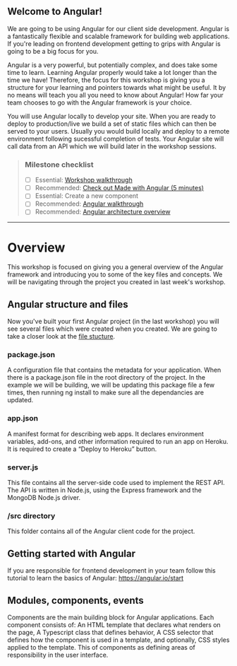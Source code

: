 ## Welcome to Angular! 

We are going to be using Angular for our client side development. Angular is a fantastically flexible and scalable framework for building web applications. If you're leading on frontend development getting to grips with Angular is going to be a big focus for you.

Angular is a very powerful, but potentially complex, and does take some time to learn. Learning Angular properly would take a lot longer than the time we have! Therefore, the focus for this workshop is giving you a structure for your learning and pointers towards what might be useful. It by no means will teach you all you need to know about Angular! How far your team chooses to go with the Angular framework is your choice.

You will use Angular locally to develop your site. When you are ready to deploy to production/live we build a set of static files which can then be served to your users. Usually you would build locally and deploy to a remote environment following sucessful completion of tests. Your Angular site will call data from an API which we will build later in the workshop sessions.

> ### Milestone checklist
> - [ ] Essential: [Workshop walkthrough](videos/2.ogg)
> - [ ] Recommended: [Check out Made with Angular (5 minutes)](https://www.madewithangular.com/)
> - [ ] Essential: Create a new component
> - [ ] Recommended: [Angular walkthrough](https://angular.io/start )
> - [ ] Recommended: [Angular architecture overview](https://angular.io/guide/architecture)
***
# Overview

This workshop is focused on giving you a general overview of the Angular framework and introducing you to some of the key files and concepts. We will be navigating through the project you created in last week's workshop.

## Angular structure and files

Now you've built your first Angular project (in the last workshop) you will see several files which were created when you created. We are going to take a closer look at the [file stucture](https://angular.io/guide/file-structure).

### package.json
A configuration file that contains the metadata for your application. When there is a package.json file in the root directory of the project. In the example we will be building, we will be updating this package file a few times, then running ng install to make sure all the dependancies are updated.

### app.json
A manifest format for describing web apps. It declares environment variables, add-ons, and other information required to run an app on Heroku. It is required to create a “Deploy to Heroku” button.

### server.js
This file contains all the server-side code used to implement the REST API. The API is written in Node.js, using the Express framework and the MongoDB Node.js driver.

### /src directory
This folder contains all of the Angular client code for the project.

## Getting started with Angular

If you are responsible for frontend development in your team follow this tutorial to learn the basics of Angular: https://angular.io/start 

## Modules, components, events

Components are the main building block for Angular applications. Each component consists of: An HTML template that declares what renders on the page, A Typescript class that defines behavior, A CSS selector that defines how the component is used in a template, and optionally, CSS styles applied to the template. This of components as defining areas of responsibility in the user interface.


